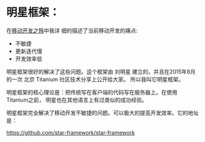 # 明星框架：

在[移动开发之殇](chapters_of_preface/mobile_development_disadvantages.md)中我详
细的描述了当前移动开发的痛点:

- 不敏捷
- 更新迭代慢
- 开发效率低

明星框架很好的解决了这些问题。这个框架由 刘明星 建立的，并且在2015年8月的一次
北京 Titanium 社区技术分享上公开给大家。 所以我叫它明星框架。

明星框架的核心理论是：把传统写在客户端的代码写在服务器上。在使用Titanium之前，
明星也在其他语言上有过类似的成功经验。

明星框架完全解决了移动开发不敏捷的问题。可以极大的提高开发效率。它的地址是：

https://github.com/star-framework/star-framework
